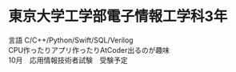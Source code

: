 # 東京大学工学部電子情報工学科3年
言語 C/C++/Python/Swift/SQL/Verilog  
CPU作ったりアプリ作ったりAtCoder出るのが趣味  
10月　応用情報技術者試験　受験予定
<!---
haruponponpopon/haruponponpopon is a ✨ special ✨ repository because its `README.md` (this file) appears on your GitHub profile.
You can click the Preview link to take a look at your changes.
--->
